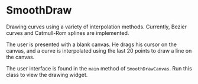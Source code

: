 # SmoothDraw
Drawing curves using a variety of interpolation methods.  Currently, Bezier curves and Catmull-Rom splines are implemented.

The user is presented with a blank canvas.  He drags his cursor on the canvas, and a curve is interpolated using the last 20 points to draw a line on the canvas.

The user interface is found in the `main` method of `SmoothDrawCanvas`. Run this class to view the drawing widget.
